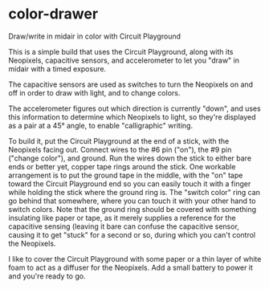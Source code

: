 # color-drawer
Draw/write in midair in color with Circuit Playground

This is a simple build that uses the Circuit Playground, along with its
Neopixels, capacitive sensors, and accelerometer to let you "draw" in midair
with a timed exposure.

The capacitive sensors are used as switches to turn the Neopixels on and off in order to draw with light, and to change colors.

The accelerometer figures out which direction is currently "down", and uses
this information to determine which Neopixels to light, so they're displayed
as a pair at a 45° angle, to enable "calligraphic" writing.

To build it, put the Circuit Playground at the end of a stick, with the
Neopixels facing out.  Connect wires to the #6 pin ("on"),
the #9 pin ("change color"), and ground.  Run the wires down the stick to either bare ends or better yet, copper tape rings around the stick.
One workable arrangement is to put the ground tape in the middle, with the
"on" tape toward the Circuit Playground end so you can easily touch it
with a finger while holding the stick where the ground ring is.
The "switch color" ring can go behind that somewhere, where you can touch it
with your other hand to switch colors.  Note that the ground ring should be
covered with something insulating like paper or tape, as it merely supplies
a reference for the capacitive sensing (leaving it bare can confuse the
capacitive sensor, causing it to get "stuck" for a second or so, during which
you can't control the Neopixels.

I like to cover the Circuit Playground with some paper or a thin layer of white foam to act as a diffuser for the Neopixels.  Add a small battery to power it
and you're ready to go.

